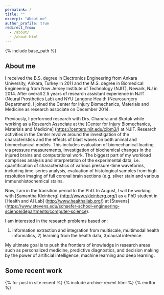 ```yaml
---
permalink: /
title: ""
excerpt: "About me"
author_profile: true
redirect_from:
  - /about/
  - /about.html
---
```


{% include base_path %}

## About me

I received the B.S. degree in Electronics Engineering from Ankara University, 
Ankara, Turkey in 2011 and the M.S. degree in Biomedical Engineering from New 
Jersey Institute of Technology (NJIT), Newark, NJ in 2014. After overall 2.5 
years of research assistant experience in NJIT (Neural Prosthetics Lab) and 
NYU Langone Health (Neurosurgery Department), I joined the Center for Injury 
Biomechanics, Materials and Medicine as research associate on December 2014.

Previously, I performed research with Drs. Chandra and Skotak while working as a Research 
Associate at the [Center for Injury Biomechanics, Materials and Medicine] (https://centers.njit.edu/cibm3/) at NJIT. 
Research activities in the Center revolve around the investigation of the 
characteristics and the effects of blast waves on both animal and biomechanical 
models. This includes evaluation of biomechanical loading via pressure measurements, 
investigation of biochemical changes in the injured brains and computational work. 
The biggest part of my workload comprises analysis and interpretation of the 
experimental data, i.e. quantification of characteristics of various pressure-time
waveforms, including time-series analysis, evaluation of histological samples from 
high-resolution imaging of full coronal brain sections (e.g. silver stain and 
various immunohistochemical stains.

Now, I am in the transition period to the PhD. In August, I will be working with
[Samantha Kleinberg] (http://www.skleinberg.org/) as a PhD student in
[Health and AI Lab] (http://www.healthailab.org/) at [Stevens]
(https://www.stevens.edu/schaefer-school-engineering-science/departments/computer-science). 

I am interested in the research problems based on: 
		
   1) information extraction and integration from multiscale, multimodal health informatics, 
	 2) learning from the health data,
	 3)causal inference. 
			
My ultimate goal is to push the frontiers of knowledge in research areas such as 
personalized medicine, predictive diagnostics, and decision making by the power of 
artificial intelligence, machine learning and deep learning.

## Some recent work

{% for post in site.recent %}
  {% include archive-recent.html %}
{% endfor %}
